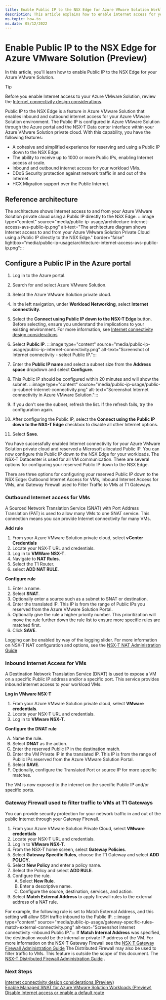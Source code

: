 ```yaml
---
title: Enable Public IP to the NSX Edge for Azure VMware Solution Workloads (Preview)
description: This article explains how to enable internet access for your Azure VMware Solution.
ms.topic: how-to
ms.date: 05/12/2022
---
```

# Enable Public IP to the NSX Edge for Azure VMware Solution (Preview)

In this article, you'll learn how to enable Public IP to the NSX Edge for your Azure VMware Solution. 

>[!TIP]
>Before you enable Internet access to your Azure VMware Solution, review the [Internet connectivity design considerations](concepts-design-public-internet-access.md). 

Public IP to the NSX Edge is a feature in Azure VMware Solution that enables inbound and outbound internet access for your Azure VMware Solution environment. The Public IP is configured in Azure VMware Solution through the Azure portal and the NSX-T Data center interface within your Azure VMware Solution private cloud.
With this capability, you have the following features:
- A cohesive and simplified experience for reserving and using a Public IP down to the NSX Edge.
- The ability to receive up to 1000 or more Public IPs, enabling Internet access at scale.
- Inbound and outbound internet access for your workload VMs.
- DDoS Security protection against network traffic in and out of the Internet. 
- HCX Migration support over the Public Internet.

## Reference   architecture    
The architecture shows Internet access to and from your Azure VMware Solution private cloud using a Public IP directly to the NSX Edge.
:::image type="content" source="media/public-ip-usage/architecture-internet-access-avs-public-ip.png" alt-text="The architecture diagram shows Internet access to and from your Azure VMware Solution Private Cloud using a Public IP directly to the NSX Edge." border="false" lightbox="media/public-ip-usage/architecture-internet-access-avs-public-ip.png":::

## Configure a Public IP in the Azure portal
1. Log in to the Azure portal.
1. Search for and select Azure VMware Solution.
2.	Select the Azure VMware Solution private cloud.    
1. In the left navigation, under **Workload Networking**, select **Internet connectivity**.   
4.	Select the **Connect using Public IP down to the NSX-T Edge** button. <br>Before selecting, ensure you understand the implications to your existing environment. For more information, see [Internet connectivity design considerations](concepts-design-public-internet-access.md)    
5.	Select **Public IP**.
    :::image type="content" source="media/public-ip-usage/public-ip-internet-connectivity.png" alt-text="Screenshot of Internet connectivity - select Public IP.":::
6.	Enter the **Public IP name** and select a subnet size from the **Address space** dropdown and select **Configure**.     
7.	This Public IP should be configured within 20 minutes and will show the subnet.
   :::image type="content" source="media/public-ip-usage/public-ip-subnet-internet-connectivity.png" alt-text="Screenshot Internet connectivity in Azure VMware Solution.":::
1. If you don't see the subnet, refresh the list. If the refresh fails, try the configuration again.
    
9.	After configuring the Public IP, select the **Connect using the Public IP down to the NSX-T Edge** checkbox to disable all other Internet options. 
10.	Select **Save**. 

You have successfully enabled Internet connectivity for your Azure VMware Solution private cloud and reserved a Microsoft allocated Public IP. You can now configure this Public IP down to the NSX Edge for your workloads. The NSX-T Datacenter is used for all VM communication. There are several options for configuring your reserved Public IP down to the NSX Edge. 

There are three options for configuring your reserved Public IP down to the NSX Edge: Outbound Internet Access for VMs, Inbound Internet Access for VMs, and Gateway Firewall used to Filter Traffic to VMs at T1 Gateways.

### Outbound Internet access for VMs
 
A Sourced Network Translation Service (SNAT) with Port Address Translation (PAT) is used to allow many VMs to one SNAT service. This connection means you can provide Internet connectivity for many VMs.

**Add rule**
1.	From your Azure VMware Solution private cloud, select **vCenter Credentials**
2.	Locate your NSX-T URL and credentials.
3.	Log in to **VMWare NSX-T**.   
4.	Navigate to **NAT Rules**.
5.	Select the T1 Router.
1. select **ADD NAT RULE**.

**Configure rule**
  
1. Enter a name.
1. Select **SNAT**. 
1. Optionally enter a source such as a subnet to SNAT or destination.
1. Enter the translated IP.   This IP is from the range of Public IPs you reserved from the Azure VMware Solution Portal.
1. Optionally give the rule a higher priority number. This prioritization will move the rule further down the rule list to ensure more specific rules are matched first.
1. Click **SAVE**.

Logging can be enabled by way of the logging slider. For more information on NSX-T NAT configuration and options, see the 
[NSX-T NAT Administration Guide](https://docs.vmware.com/en/VMware-NSX-T-Data-Center/3.1/administration/GUID-7AD2C384-4303-4D6C-A44A-DEF45AA18A92.html)
### Inbound Internet Access for VMs
A Destination Network Translation Service (DNAT) is used to expose a VM on a specific Public IP address and/or a specific port. This service provides inbound internet access to your workload VMs.

**Log in VMware NSX-T**
1.	From your Azure VMware Solution private cloud, select **VMware credentials**.
2.	Locate your NSX-T URL and credentials.
3.	Log in to **VMware NSX-T**.

**Configure the DNAT rule**
     <ol type="A">
     <li> Name the rule.</li>
     <li> Select <b>DNAT</b> as the action. </li>
     <li> Enter the reserved Public IP in the destination match.</li>
     <li>Enter the VM Private IP in the translated IP. This IP is from the range of Public IPs reserved from the Azure VMware Solution Portal.</li>
      <li>Select <b>SAVE</b>. </li>
      <li> Optionally, configure the Translated Port or source IP for more specific matches.</li>
    </ol>
  

The VM is now exposed to the internet on the specific Public IP and/or specific ports.

### Gateway Firewall used to filter traffic to VMs at T1 Gateways
 
You can provide security protection for your network traffic in and out of the public Internet through your Gateway Firewall. 
1.	From your Azure VMware Solution Private Cloud, select **VMware credentials**
2.	Locate your NSX-T URL and credentials.
3.	Log in to **VMware NSX-T**.   
4.	From the NSX-T home screen, select **Gateway Policies**.     
5.	Select **Gateway Specific Rules**, choose the T1 Gateway and select **ADD POLICY**. 
6.	Select **New Policy** and enter a policy name. 
7.	Select the Policy and select **ADD RULE**. 
8.	Configure the rule.
    <ol type="A"> 
     <li>Select <b>New Rule</b>.</li>
     <li>Enter a descriptive name.</li>
     <li>Configure the source, destination, services, and action.</li>
    </ol>
1. Select **Match External Address** to apply firewall rules to the external address of a NAT rule.

For example, the following rule is set to Match External Address, and this setting will allow SSH traffic inbound to the Public IP.
     :::image type="content" source="media/public-ip-usage/gateway-specific-rules-match-external-connectivity.png" alt-text="Screenshot Internet connectivity -inbound Public IP.":::
If **Match Internal Address** was specified, the destination would be the internal or private IP address of the VM. 
For more information on the NSX-T Gateway Firewall see the [NSX-T Gateway Firewall Administration Guide]( https://docs.vmware.com/en/VMware-NSX-T-Data-Center/3.1/administration/GUID-A52E1A6F-F27D-41D9-9493-E3A75EC35481.html)
The Distributed Firewall may also be used to filter traffic to VMs. This feature is outside the scope of this document. The [NSX-T Distributed Firewall Administration Guide]( https://docs.vmware.com/en/VMware-NSX-T-Data-Center/3.1/administration/GUID-6AB240DB-949C-4E95-A9A7-4AC6EF5E3036.html) .


### Next Steps 
[Internet connectivity design considerations (Preview)](concepts-design-public-internet-access.md)<br>
[Enable Managed SNAT for Azure VMware Solution Workloads (Preview)](enable-managed-snat-for-workloads.md)<br>
[Disable Internet access or enable a default route](disable-internet-access.md)<br>
